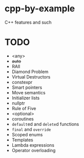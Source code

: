 # cpp-by-example
C++ features and such

# TODO
- \<any>
- ~~auto~~
- RAII
- Diamond Problem
- Virtual Destructors
- constexpr
- Smart pointers
- Move semantics
- Initializer lists
- nullptr
- Rule of Five
- \<optional>
- coroutines
- `default`ed and `delete`d functions
- `final` and `override`
- Scoped enums
- Templates
- Lambda expressions
- Operator overloading